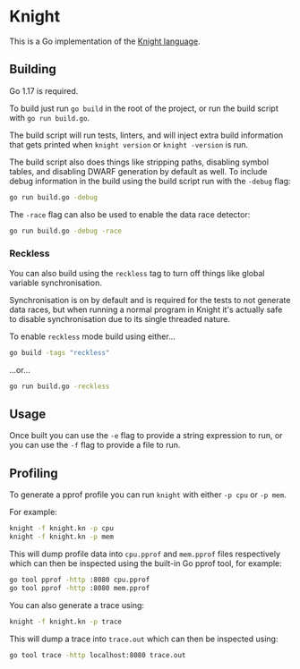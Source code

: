 # Knight

This is a Go implementation of the [Knight language](https://github.com/knight-lang/knight-lang/).

## Building

Go 1.17 is required.

To build just run `go build` in the root of the project, or run the build script with `go run build.go`.

The build script will run tests, linters, and will inject extra build information that gets printed when `knight version` or `knight -version` is run.

The build script also does things like stripping paths, disabling symbol tables, and disabling DWARF generation by default as well. To include debug information in the build using the build script run with the `-debug` flag:
```sh
go run build.go -debug
```

The `-race` flag can also be used to enable the data race detector:
```sh
go run build.go -debug -race
```

### Reckless

You can also build using the `reckless` tag to turn off things like global variable synchronisation.

Synchronisation is on by default and is required for the tests to not generate data races, but when running a normal program in Knight it's actually safe to disable synchronisation due to its single threaded nature.

To enable `reckless` mode build using either...
```sh
go build -tags "reckless"
```
...or...
```sh
go run build.go -reckless
```

## Usage

Once built you can use the `-e` flag to provide a string expression to run, or you can use the `-f` flag to provide a file to run.

## Profiling

To generate a pprof profile you can run `knight` with either `-p cpu` or `-p mem`.

For example:
```sh
knight -f knight.kn -p cpu
knight -f knight.kn -p mem
```

This will dump profile data into `cpu.pprof` and `mem.pprof` files respectively which can then be inspected using the built-in Go pprof tool, for example:
```sh
go tool pprof -http :8080 cpu.pprof
go tool pprof -http :8080 mem.pprof
```

You can also generate a trace using:
```sh
knight -f knight.kn -p trace
```

This will dump a trace into `trace.out` which can then be inspected using:
```sh
go tool trace -http localhost:8080 trace.out
```

